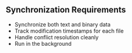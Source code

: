 ##  Synchronization Requirements

* Synchronize both text and binary data <!-- .element: class="fragment" -->
* Track modification timestamps for each file <!-- .element: class="fragment" -->
* Handle conflict resolution cleanly <!-- .element: class="fragment" -->
* Run in the background <!-- .element: class="fragment" -->